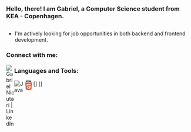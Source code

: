 ### Hello, there! I am Gabriel, a Computer Science student from KEA - Copenhagen.

##
- I'm actively looking for job opportunities in both backend and frontend development.


### Connect with me:
[<img align="left" alt="GabrielNicutari | LinkedIn" width="22px" src="https://cdn.jsdelivr.net/npm/simple-icons@v3/icons/linkedin.svg" />][linkedin]

### Languages and Tools:
[<img align="left" alt="Java" width="26px" src="https://icon-library.com/images/java-icon-png/java-icon-png-2.jpg" />]
[<img align="left" alt="HTML5" width="26px" src="https://raw.githubusercontent.com/github/explore/80688e429a7d4ef2fca1e82350fe8e3517d3494d/topics/html/html.png" />]



[linkedin]: https://www.linkedin.com/in/gabriel-nicutari-82a270192/

